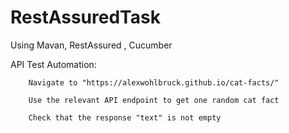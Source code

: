 # RestAssuredTask
Using Mavan, RestAssured , Cucumber



API Test Automation:


        Navigate to "https://alexwohlbruck.github.io/cat-facts/" 

        Use the relevant API endpoint to get one random cat fact 

        Check that the response "text" is not empty

